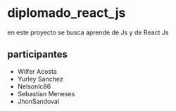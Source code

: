 # diplomado_react_js

en este proyecto se busca aprende de Js y de React Js 
## participantes
- Wilfer Acosta
- Yurley Sanchez
- Nelsonlc86
- Sebastian Meneses
- JhonSandoval


